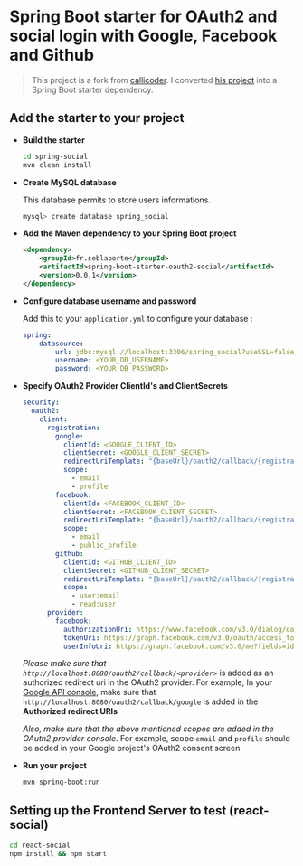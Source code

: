 # Spring Boot starter for OAuth2 and social login with Google, Facebook and Github

> This project is a fork from [callicoder](https://github.com/callicoder). I converted [his project](https://github.com/callicoder/spring-boot-react-oauth2-social-login-demo) into a Spring Boot starter dependency.


## Add the starter to your project

+ **Build the starter**

  ```bash
  cd spring-social
  mvn clean install
  ```

+ **Create MySQL database**

  This database permits to store users informations.

	```bash
	mysql> create database spring_social
	```

+ **Add the Maven dependency to your Spring Boot project**

  ```xml
  <dependency>
      <groupId>fr.seblaporte</groupId>
      <artifactId>spring-boot-starter-oauth2-social</artifactId>
      <version>0.0.1</version>
  </dependency>
  ```

+ **Configure database username and password**

  Add this to your `application.yml` to configure your database :

	```yml
	spring:
	    datasource:
	        url: jdbc:mysql://localhost:3306/spring_social?useSSL=false
	        username: <YOUR_DB_USERNAME>
	        password: <YOUR_DB_PASSWORD>
	```

+ **Specify OAuth2 Provider ClientId's and ClientSecrets**

	```yml
    security:
      oauth2:
        client:
          registration:
            google:
              clientId: <GOOGLE_CLIENT_ID>
              clientSecret: <GOOGLE_CLIENT_SECRET>
              redirectUriTemplate: "{baseUrl}/oauth2/callback/{registrationId}"
              scope:
                - email
                - profile
            facebook:
              clientId: <FACEBOOK_CLIENT_ID>
              clientSecret: <FACEBOOK_CLIENT_SECRET>
              redirectUriTemplate: "{baseUrl}/oauth2/callback/{registrationId}"
              scope:
                - email
                - public_profile
            github:
              clientId: <GITHUB_CLIENT_ID>
              clientSecret: <GITHUB_CLIENT_SECRET>
              redirectUriTemplate: "{baseUrl}/oauth2/callback/{registrationId}"
              scope:
                - user:email
                - read:user
          provider:
            facebook:
              authorizationUri: https://www.facebook.com/v3.0/dialog/oauth
              tokenUri: https://graph.facebook.com/v3.0/oauth/access_token
              userInfoUri: https://graph.facebook.com/v3.0/me?fields=id,first_name,middle_name,last_name,name,email,verified,is_verified,picture.width(250).height(250)
	```

	*Please make sure that `http://localhost:8080/oauth2/callback/<provider>`* is added as an authorized redirect uri in the OAuth2 provider. For example, In your [Google API console](https://console.developers.google.com/projectselector/apis/credentials?pli=1), make sure that `http://localhost:8080/oauth2/callback/google` is added in the **Authorized redirect URIs**

	*Also, make sure that the above mentioned scopes are added in the OAuth2 provider console.*	For example, scope `email` and `profile` should be added in your Google project's OAuth2 consent screen.

+ **Run your project**

	```bash
	mvn spring-boot:run
	```

## Setting up the Frontend Server to test (react-social)

```bash
cd react-social
npm install && npm start
```